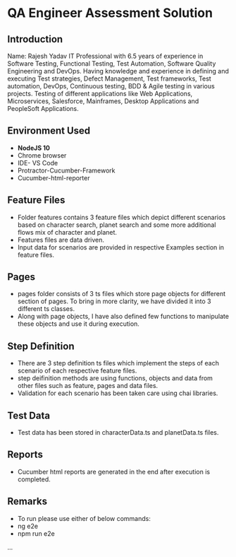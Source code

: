 # QA Engineer Assessment Solution

## Introduction
Name: Rajesh Yadav
IT Professional with 6.5 years of experience in Software Testing, Functional Testing, Test Automation, Software Quality Engineering and DevOps. Having knowledge and experience in defining and executing Test strategies, Defect Management, Test frameworks, Test automation, DevOps, Continuous testing, BDD & Agile testing in various projects. Testing of different applications like Web Applications, Microservices, Salesforce, Mainframes, Desktop Applications and PeopleSoft Applications.

## Environment Used
* **NodeJS 10**
* Chrome browser
* IDE- VS Code
* Protractor-Cucumber-Framework
* Cucumber-html-reporter

## Feature Files
* Folder features contains 3 feature files which depict different scenarios based on character search, planet search and some more additional flows mix of character and planet.
* Features files are data driven.
* Input data for scenarios are provided in respective Examples section in feature files.

## Pages
* pages folder consists of 3 ts files which store page objects for different section of pages. To bring in more clarity, we have divided it into 3 different ts classes. 
* Along with page objects, I have also defined few functions to manipulate these objects and use it during execution.

## Step Definition
* There are 3 step definition ts files which implement the steps of each scenario of each respective feature files.
* step deifinition methods are using functions, objects and data from other files such as feature, pages and data files.
* Validation for each scenario has been taken care using chai libraries.

## Test Data
* Test data has been stored in characterData.ts and planetData.ts files.

## Reports
* Cucumber html reports are generated in the end after execution is completed.

## Remarks 
* To run please use either of below commands:
* ng e2e
* npm run e2e

...
